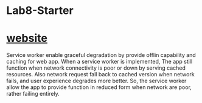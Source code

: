 # Lab8-Starter
# [website](./index.html)

Service worker enable graceful degradation by provide offlin capability and caching for web app. When a service worker is implemented, The app still function when network
connectivity is poor or down by serving cached resources. Also network request fall back to cached version when network fails, and user experience degrades more better.
So, the service worker allow the app to provide function in reduced form when network are poor, rather failing entirely. 
